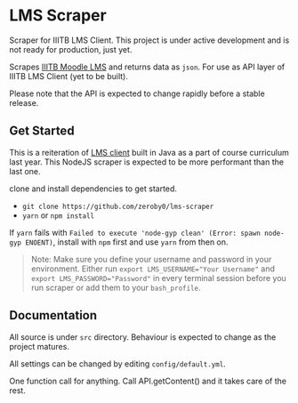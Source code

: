 # LMS Scraper

Scraper for IIITB LMS Client. This project is under active development and is not ready for production, just yet.

Scrapes [IIITB Moodle LMS](https://lms.iiitb.ac.in/moodle/login/index.php) and returns data as `json`. For use as API layer of IIITB LMS Client (yet to be built).  

Please note that the API is expected to change rapidly before a stable release.

## Get Started  

This is a reiteration of [LMS client](https://github.com/zeroby0/IIITB-LMS-Client-OLD) built in Java as a part of course curriculum last year. This NodeJS scraper is expected to be more performant than the last one.  

clone and install dependencies to get started.  
* `git clone https://github.com/zeroby0/lms-scraper`  
* `yarn` or `npm install`

If `yarn` fails with `Failed to execute 'node-gyp clean' (Error: spawn node-gyp ENOENT)`, install with `npm` first and use `yarn` from then on.  

> Note: Make sure you define your username and password in your environment. Either run `export LMS_USERNAME="Your Username"` and `export LMS_PASSWORD="Password"` in every terminal session before you run scraper or add them to your `bash_profile`.

## Documentation

All source is under `src` directory. Behaviour is expected to change as the project matures.

All settings can be changed by editing `config/default.yml`.

One function call for anything. Call API.getContent() and it takes care of the rest.